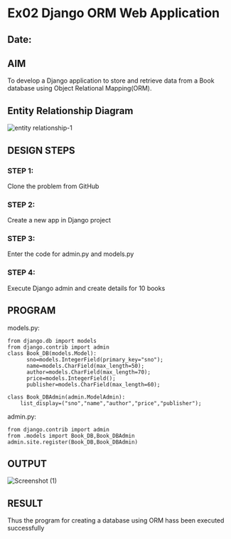 # Ex02 Django ORM Web Application
## Date: 

## AIM
To develop a Django application to store and retrieve data from a Book database using Object Relational Mapping(ORM).

## Entity Relationship Diagram


![entity relationship-1](https://github.com/Henriprasath/ORM/assets/144979077/38582397-61f3-44d7-ba5f-652d496fdfce)


## DESIGN STEPS

### STEP 1:
Clone the problem from GitHub

### STEP 2:
Create a new app in Django project

### STEP 3:
Enter the code for admin.py and models.py

### STEP 4:
Execute Django admin and create details for 10 books

## PROGRAM
models.py:
```
from django.db import models
from django.contrib import admin
class Book_DB(models.Model):
      sno=models.IntegerField(primary_key="sno");
      name=models.CharField(max_length=50);
      author=models.CharField(max_length=70);
      price=models.IntegerField();
      publisher=models.CharField(max_length=60);

class Book_DBAdmin(admin.ModelAdmin):
    list_display=("sno","name","author","price","publisher");
```
admin.py:
```
from django.contrib import admin
from .models import Book_DB,Book_DBAdmin
admin.site.register(Book_DB,Book_DBAdmin)
```
## OUTPUT


![Screenshot (1)](https://github.com/Henriprasath/ORM/assets/144979077/c593790b-a26d-4538-bad5-1de7106ae895)



## RESULT
Thus the program for creating a database using ORM hass been executed successfully
